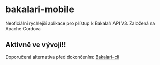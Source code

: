 # bakalari-mobile
Neoficiální rychlejší aplikace pro přístup k Bakalaří API V3. Založená na Apache Cordova 

## Aktivně ve vývoji!!

Doporučená alternativa před dokončením: [Bakalari-cli](https://github.com/rpsloup/bakalari-cli)
